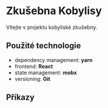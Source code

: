 # Zkušebna Kobylisy
Vítejte v projektu kobyliské zkušebny.

## Použité technologie
- dependency management: **yarn**
- frontend: **React**
- state management: **mobx**
- versioning: **Git**

## Příkazy

